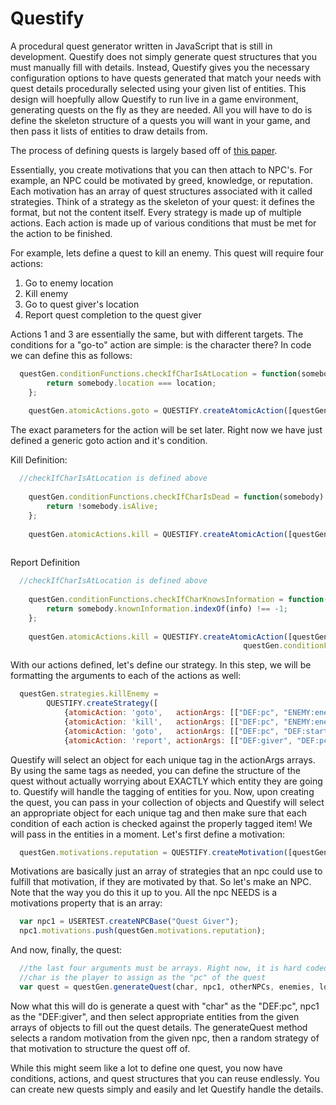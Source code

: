 # Questify
A procedural quest generator written in JavaScript that is still in development. Questify does not simply generate quest structures that you must manually fill with details. Instead, Questify gives you the necessary configuration options to have quests generated that match your needs with quest details procedurally selected using your given list of entities. This design will hoepfully allow Questify to run live in a game environment, generating quests on the fly as they are needed. All you will have to do is define the skeleton structure of a quests you will want in your game, and then pass it lists of entities to draw details from.

The process of defining quests is largely based off of [this paper](https://larc.unt.edu/techreports/LARC-2011-02.pdf). 

Essentially, you create motivations that you can then attach to NPC's. For example, an NPC could be motivated by greed, knowledge, or reputation. Each motivation has an array of quest structures associated with it called strategies. Think of a strategy as the skeleton of your quest: it defines the format, but not the content itself. Every strategy is made up of multiple actions. Each action is made up of various conditions that must be met for the action to be finished.

For example, lets define a quest to kill an enemy. This quest will require four actions:

1. Go to enemy location
2. Kill enemy
3. Go to quest giver's location
4. Report quest completion to the quest giver

Actions 1 and 3 are essentially the same, but with different targets. The conditions for a "go-to" action are simple: is the character there? In code we can define this as follows:

````javascript
  questGen.conditionFunctions.checkIfCharIsAtLocation = function(somebody, location) {
		return somebody.location === location;
	};
	
	questGen.atomicActions.goto = QUESTIFY.createAtomicAction([questGen.conditionFunctions.checkIfCharIsAtLocation]);
````

The exact parameters for the action will be set later. Right now we have just defined a generic goto action and it's condition.

Kill Definition:

````javascript
  //checkIfCharIsAtLocation is defined above
  
	questGen.conditionFunctions.checkIfCharIsDead = function(somebody) {
		return !somebody.isAlive;
	};
	
	questGen.atomicActions.kill = QUESTIFY.createAtomicAction([questGen.conditionFunctions.checkIfCharIsAtLocation,
															                                questGen.conditionFunctions.checkIfCharIsDead]);
````

Report Definition

````javascript
  //checkIfCharIsAtLocation is defined above
  
	questGen.conditionFunctions.checkIfCharKnowsInformation = function(somebody, info) {
		return somebody.knownInformation.indexOf(info) !== -1;
	};
	
	questGen.atomicActions.kill = QUESTIFY.createAtomicAction([questGen.conditionFunctions.checkIfCharIsAtLocation,
                                                    questGen.conditionFunctions.checkIfCharKnowsInformation]);
````

With our actions defined, let's define our strategy. In this step, we will be formatting the arguments to each of the actions as well:

````javascript
  questGen.strategies.killEnemy =
		QUESTIFY.createStrategy([
			{atomicAction: 'goto',   actionArgs: [["DEF:pc", "ENEMY:enemy:location"]]},
			{atomicAction: 'kill',   actionArgs: [["DEF:pc", "ENEMY:enemy:location"], ["ENEMY:enemy"]]},
			{atomicAction: 'goto',   actionArgs: [["DEF:pc", "DEF:start"]]},
			{atomicAction: 'report', actionArgs: [["DEF:giver", "DEF:pc:location"], ["DEF:giver", "ENEMY:enemy"]]}]);
````

Questify will select an object for each unique tag in the actionArgs arrays. By using the same tags as needed, you can define the structure of the quest without actually worrying about EXACTLY which entity they are going to. Questify will handle the tagging of entities for you. Now, upon creating the quest, you can pass in your collection of objects and Questify will select an appropriate object for each unique tag and then make sure that each condition of each action is checked against the properly tagged item! We will pass in the entities in a moment. Let's first define a motivation:

````javascript
  questGen.motivations.reputation = QUESTIFY.createMotivation([questGen.strategies.killEnemy]);
````

Motivations are basically just an array of strategies that an npc could use to fulfill that motivation, if they are motivated by that. So let's make an NPC. Note that the way you do this it up to you. All the npc NEEDS is a motivations property that is an array:

````javascript
  var npc1 = USERTEST.createNPCBase("Quest Giver");
  npc1.motivations.push(questGen.motivations.reputation);
````

And now, finally, the quest:

````javascript
  //the last four arguments must be arrays. Right now, it is hard coded for them to be in this order and to represent those types of entities, but that will be changing
  //char is the player to assign as the "pc" of the quest
  var quest = questGen.generateQuest(char, npc1, otherNPCs, enemies, locations, objects);
````

Now what this will do is generate a quest with "char" as the "DEF:pc", npc1 as the "DEF:giver", and then select appropriate entities from the given arrays of objects to fill out the quest details. The generateQuest method selects a random motivation from the given npc, then a random strategy of that motivation to structure the quest off of.

While this might seem like a lot to define one quest, you now have conditions, actions, and quest structures that you can reuse endlessly. You can create new quests simply and easily and let Questify handle the details.
